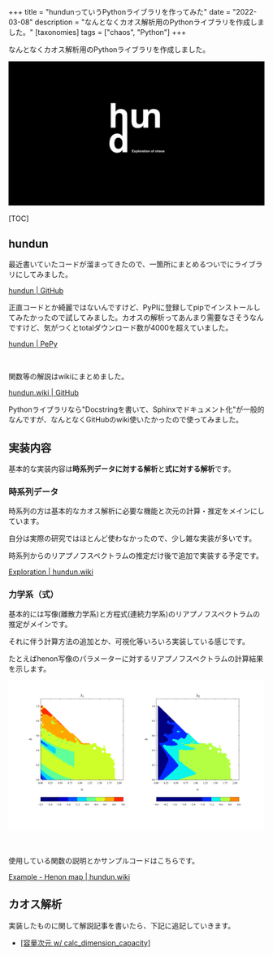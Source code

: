 +++
title = "hundunっていうPythonライブラリを作ってみた"
date = "2022-03-08"
description = "なんとなくカオス解析用のPythonライブラリを作成しました。"
[taxonomies]
tags = ["chaos", "Python"]
+++


なんとなくカオス解析用のPythonライブラリを作成しました。

![hundun header](/image/007/hundun-header.png)

[TOC]

## hundun

最近書いていたコードが溜まってきたので、一箇所にまとめるついでにライブラリにしてみました。

[hundun | GitHub](https://github.com/llbxg/hundun)

正直コードとか綺麗ではないんですけど、PyPIに登録してpipでインストールしてみたかったので試してみました。カオスの解析ってあんまり需要なさそうなんですけど、気がつくとtotalダウンロード数が4000を超えていました。

[hundun | PePy](https://pepy.tech/project/hundun)

<br>

関数等の解説はwikiにまとめました。

[hundun.wiki | GitHub](https://github.com/llbxg/hundun/wiki)

Pythonライブラリなら"Docstringを書いて、Sphinxでドキュメント化"が一般的なんですが、なんとなくGitHubのwiki使いたかったので使ってみました。

## 実装内容

基本的な実装内容は**時系列データに対する解析**と**式に対する解析**です。

### 時系列データ

時系列の方は基本的なカオス解析に必要な機能と次元の計算・推定をメインにしています。

自分は実際の研究ではほとんど使わなかったので、少し雑な実装が多いです。

時系列からのリアプノフスペクトラムの推定だけ後で追加で実装する予定です。

[Exploration | hundun.wiki](https://github.com/llbxg/hundun/wiki/Exploration)


### 力学系（式）

基本的には写像(離散力学系)と方程式(連続力学系)のリアプノフスペクトラムの推定がメインです。

それに伴う計算方法の追加とか、可視化等いろいろ実装している感じです。

たとえばhenon写像のパラメーターに対するリアプノフスペクトラムの計算結果を示します。


![パラメータに対するリアプノフスペクトラム](/image/007/calc_les-Henon.png)

<br>

使用している関数の説明とかサンプルコードはこちらです。

[Example - Henon map | hundun.wiki](https://github.com/llbxg/hundun/wiki/Lyapunov-exponents#henon-map-2)




## カオス解析

実装したものに関して解説記事を書いたら、下記に追記していきます。

* [[容量次元 w/ calc_dimension_capacity]](/article/8)